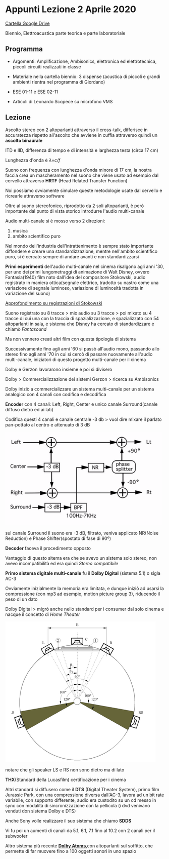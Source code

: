 # Appunti Lezione 2 Aprile 2020

[Cartella Google Drive](https://drive.google.com/drive/folders/0B--_h5RB_vmyR3FnajlkSE1zNG8?usp=sharing)

Biennio, Elettroacustica parte teorica e parte laboratoriale


## Programma

- Argomenti: Amplificazione, Ambisonics, elettronica ed elettrotecnica, piccoli circuiti realizzati in classe

- Materiale nella cartella biennio: 3 dispense (acustica di piccoli e grandi ambienti rientra nel programma di Giordano)

- ESE 01-11 e ESE 02-11

- Articoli di Leonardo Scopece su microfono VMS

## Lezione

Ascolto stereo con 2 altoparlanti attraverso il cross-talk, differisce in accuratezza rispetto all'ascolto che avviene in cuffia attraverso quindi un **ascolto binaurale**

ITD e IID, differenza di tempo e di intensità e larghezza testa (circa 17 cm)

Lunghezza d'onda è _λ=c/f_

Suono con frequenza con lunghezza d'onda minore di 17 cm, la nostra faccia crea un mascheramento nel suono che viene usato ad esempio dal cervello attraverso **HRTF** (Head Related Transfer Function)

Noi possiamo ovviamente simulare queste metodologie usate dal cervello e ricrearle attraverso software

Oltre al suono stereofonico, riprodotto da 2 soli altoparlanti, è peró importante dal punto di vista storico introdurre l'audio multi-canale

Audio multi-canale si è mosso verso 2 direzioni:
1) musica
2) ambito scientifico puro

Nel mondo dell'industria dell'intrattenimento è sempre stato importante diffondere e creare una standardizzazione, mentre nell'ambito scientifico puro, si è cercato sempre di andare avanti e non standardizzarsi

**Primi esperimenti** dell'audio multi-canale nel cinema risalgono agli anni '30, per uno dei primi lungometraggi di animazione di Walt Disney, ovvero Fantasia(1940) film nato dall'idea del compositore Stokowski, audio registrato in maniera ottica(segnale elettrico, tradotto su nastro come una variazione di segnale luminoso, variazione di luminosità tradotta in variazione del suono)

[Approfondimento su registrazioni di Stokowski](https://www.stokowski.org/1939_1940_Electrical_Recordings_Stokowski.htm)

Suono registrato su 8 tracce > mix audio su 3 tracce > poi mixato su 4 tracce di cui una con la traccia di spazializzazione, e spazializzato con 54 altoparlanti in sala, e sistema che Disney ha cercato di standardizzare e chiamò _Fantasound_

Ma non vennero creati altri film con questa tipologia di sistema

Successivamente fino agli anni '60 si passò all'audio mono, passando allo stereo fino agli anni '70 in cui si cercò di passare nuovamente all'audio multi-canale, iniziatori di questo progetto multi-canale per il cinema

Dolby e Gerzon lavorarono insieme e poi si divisero

Dolby > Commercializzazione dei sistemi
Gerzon > ricerca su Ambisonics

Dolby iniziò a commercializzare un sistema multi-canale per un sistema analogico con 4 canali con codifica e decodifica

**Encoder** con 4 canali: Left, Right, Center e unico canale Surround(canale diffuso dietro ed ai lati)

Codifica questi 4 canali e canale centrale -3 db > vuol dire mixare il parlato pan-pottato al centro e attenuato di 3 dB

![Dolby sorround schema](https://github.com/SMERM/BN-Tedesco/blob/master/COME-04/20200402/Dolby_Sorround.png)

sul canale Surround il suono era -3 dB, filtrato, veniva applicato NR(Noise Reduction) e Phase Shifter(spostato di fase di 90º)

**Decoder** faceva il procedimento opposto

Vantaggio di questo sitema era che se avevo un sistema solo stereo, non avevo incompatibilità ed era quindi _Stereo compatibile_

**Primo sistema digitale multi-canale** fu il **Dolby Digital** (sistema 5.1) o sigla AC-3

Ovviamente inizialmente la memoria era limitata, e dunque iniziò ad usarsi la compressione (con mp3 ad esempio, motion picture group 3), riducendo il peso di un dato

Dolby Digital > migrò anche nello standard per i consumer dal solo cinema e nacque il concetto di _Home Theater_

![Standard 5.1 per Home video](https://github.com/SMERM/BN-Tedesco/blob/master/COME-04/20200402/Standard_5.1_per_Home_video.png)

notare che gli speaker LS e RS non sono dietro ma di lato

**THX**(Standard della Lucasfilm) certificazione per i cinema

Altri standard si diffusero come il **DTS** (Digital Theater System), primo film Jurassic Park, con una compressione diversa dall'AC-3, lavora ad un bit rate variabile, con supporto differente, audio era custodito su un cd messo in sync con modalità di sincronizzazione con la pellicola (i dvd venivano venduti don sistema Dolby e DTS)

Anche Sony volle realizzare il suo sistema che chiamo **SDDS**

Vi fu poi un aumenti di canali da 5.1, 6.1, 7.1 fino al 10.2 con 2 canali per il subwoofer

Altro sistema più recente [**Dolby Atoms**](https://www.dolby.com/us/en/brands/dolby-atmos.html),con altoparlanti sul soffitto, che permette di far muovere fino a 100 oggetti sonori in uno spazio

